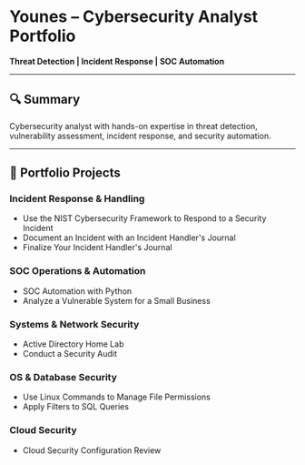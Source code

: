 # Younes – Cybersecurity Analyst Portfolio
**Threat Detection | Incident Response | SOC Automation**

---

## 🔍 Summary
Cybersecurity analyst with hands-on expertise in threat detection, vulnerability assessment, incident response, and security automation.

---

## 📂 Portfolio Projects
### Incident Response & Handling
- Use the NIST Cybersecurity Framework to Respond to a Security Incident
- Document an Incident with an Incident Handler's Journal
- Finalize Your Incident Handler's Journal

### SOC Operations & Automation
- SOC Automation with Python
- Analyze a Vulnerable System for a Small Business

### Systems & Network Security
- Active Directory Home Lab
- Conduct a Security Audit

### OS & Database Security
- Use Linux Commands to Manage File Permissions
- Apply Filters to SQL Queries

### Cloud Security
- Cloud Security Configuration Review
